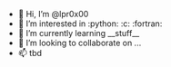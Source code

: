 - 👋 Hi, I’m @lpr0x00
- 👀 I’m interested in :python: :c: :fortran:
- 🌱 I’m currently learning \_\_stuff\_\_
- 💞️ I’m looking to collaborate on ...
- 📫 tbd

<!---
lpr0x00/lpr0x00 is a ✨ special ✨ repository because its `README.md` (this file) appears on your GitHub profile.
You can click the Preview link to take a look at your changes.
--->
